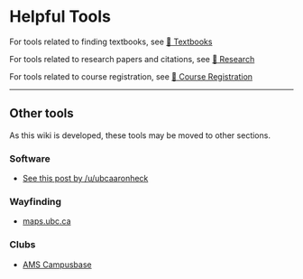# Helpful Tools

For tools related to finding textbooks, see [📕 Textbooks](./academics/classes/textbooks.md)

For tools related to research papers and citations, see [📜 Research](./academics/research.md)

For tools related to course registration, see [📅 Course Registration](./course-planning/registration.md)

---

## Other tools

As this wiki is developed, these tools may be moved to other sections.

### Software

* [See this post by /u/ubcaaronheck](https://www.reddit.com/r/UBC/comments/52tcz8/ysk_about_free_software_available_to_ubc_students/)


### Wayfinding

* [maps.ubc.ca](https://maps.ubc.ca/)

### Clubs

* [AMS Campusbase](https://amscampusbase.ubc.ca/club_signup)